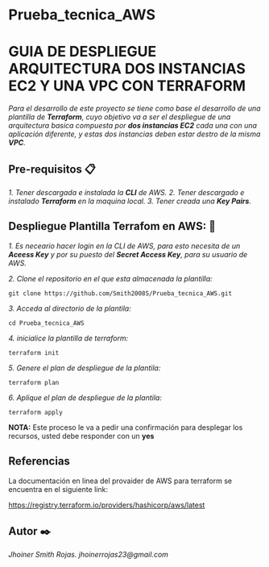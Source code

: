 # Prueba_tecnica_AWS


# GUIA DE DESPLIEGUE ARQUITECTURA DOS INSTANCIAS EC2 Y UNA VPC CON TERRAFORM

_Para el desarrollo de este proyecto se tiene como base el desarrollo de una plantilla de **Terraform**, cuyo objetivo va a ser el despliegue de una arquitectura basica compuesta por **dos instancias EC2** cada una con una aplicación diferente, y estas dos instancias deben estar destro de la misma **VPC**._

## Pre-requisitos 📋

_1. Tener descargada e instalada la **CLI** de AWS._
_2. Tener descargado e instalado **Terraform** en la maquina local._
_3. Tener creada una **Key Pairs**._


## Despliegue Plantilla Terrafom en AWS: 🚀

_1. Es neceario hacer login en la CLI de AWS, para esto necesita de un **Aceess Key** y por su puesto del **Secret Access Key**, para su usuario de AWS._

_2. Clone el repositorio en el que esta almacenada la plantilla:_

```
git clone https://github.com/Smith2008S/Prueba_tecnica_AWS.git
```

_3. Acceda al directorio de la plantila:_
```
cd Prueba_tecnica_AWS
```
_4. inicialice la plantilla de terraform:_
```
terraform init
```

_5. Genere el plan de despliegue de la plantila:_
```
terraform plan
```

_6. Aplique el plan de despliegue de la plantila:_
```
terraform apply
```

**NOTA:** Este proceso le va a pedir una confirmación para desplegar los recursos, usted debe responder con un **yes**

## Referencias

La documentación en linea del provaider de AWS para terraform se encuentra en el siguiente link:

https://registry.terraform.io/providers/hashicorp/aws/latest


## Autor ✒️

_Jhoiner Smith Rojas._
_jhoinerrojas23@gmail.com_
